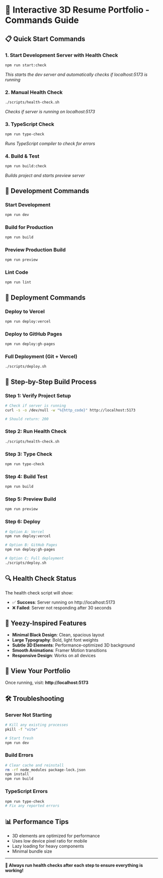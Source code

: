 # 🚀 Interactive 3D Resume Portfolio - Commands Guide

## 📋 Quick Start Commands

### 1. **Start Development Server with Health Check**
```bash
npm run start:check
```
*This starts the dev server and automatically checks if localhost:5173 is running*

### 2. **Manual Health Check**
```bash
./scripts/health-check.sh
```
*Checks if server is running on localhost:5173*

### 3. **TypeScript Check**
```bash
npm run type-check
```
*Runs TypeScript compiler to check for errors*

### 4. **Build & Test**
```bash
npm run build:check
```
*Builds project and starts preview server*

## 🔧 Development Commands

### Start Development
```bash
npm run dev
```

### Build for Production
```bash
npm run build
```

### Preview Production Build
```bash
npm run preview
```

### Lint Code
```bash
npm run lint
```

## 🚀 Deployment Commands

### Deploy to Vercel
```bash
npm run deploy:vercel
```

### Deploy to GitHub Pages
```bash
npm run deploy:gh-pages
```

### Full Deployment (Git + Vercel)
```bash
./scripts/deploy.sh
```

## 🎯 Step-by-Step Build Process

### Step 1: Verify Project Setup
```bash
# Check if server is running
curl -s -o /dev/null -w "%{http_code}" http://localhost:5173

# Should return: 200
```

### Step 2: Run Health Check
```bash
./scripts/health-check.sh
```

### Step 3: Type Check
```bash
npm run type-check
```

### Step 4: Build Test
```bash
npm run build
```

### Step 5: Preview Build
```bash
npm run preview
```

### Step 6: Deploy
```bash
# Option A: Vercel
npm run deploy:vercel

# Option B: GitHub Pages
npm run deploy:gh-pages

# Option C: Full deployment
./scripts/deploy.sh
```

## 🔍 Health Check Status

The health check script will show:
- ✅ **Success**: Server running on http://localhost:5173
- ❌ **Failed**: Server not responding after 30 seconds

## 🎨 Yeezy-Inspired Features

- **Minimal Black Design**: Clean, spacious layout
- **Large Typography**: Bold, light font weights
- **Subtle 3D Elements**: Performance-optimized 3D background
- **Smooth Animations**: Framer Motion transitions
- **Responsive Design**: Works on all devices

## 📱 View Your Portfolio

Once running, visit: **http://localhost:5173**

## 🛠️ Troubleshooting

### Server Not Starting
```bash
# Kill any existing processes
pkill -f "vite"

# Start fresh
npm run dev
```

### Build Errors
```bash
# Clear cache and reinstall
rm -rf node_modules package-lock.json
npm install
npm run build
```

### TypeScript Errors
```bash
npm run type-check
# Fix any reported errors
```

## 📊 Performance Tips

- 3D elements are optimized for performance
- Uses low device pixel ratio for mobile
- Lazy loading for heavy components
- Minimal bundle size

---

**🎯 Always run health checks after each step to ensure everything is working!**
